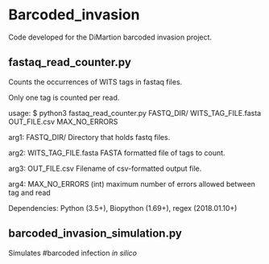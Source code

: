 # Barcoded_invasion

Code developed for the DiMartion barcoded invasion project.

## fastaq_read_counter.py

Counts the occurrences of WITS tags in fastaq files.

Only one tag is counted per read.

usage:
$ python3 fastaq_read_counter.py FASTQ_DIR/ WITS_TAG_FILE.fasta OUT_FILE.csv MAX_NO_ERRORS

arg1: FASTQ_DIR/
        Directory that holds fastq files.

arg2: WITS_TAG_FILE.fasta
        FASTA formatted file of tags to count.

arg3: OUT_FILE.csv
        Filename of csv-formatted output file.

arg4: MAX_NO_ERRORS
        (int) maximum number of errors allowed between tag and read

Dependencies: Python (3.5+), Biopython (1.69+), regex (2018.01.10+)

## barcoded_invasion_simulation.py

Simulates #barcoded infection _in silico_